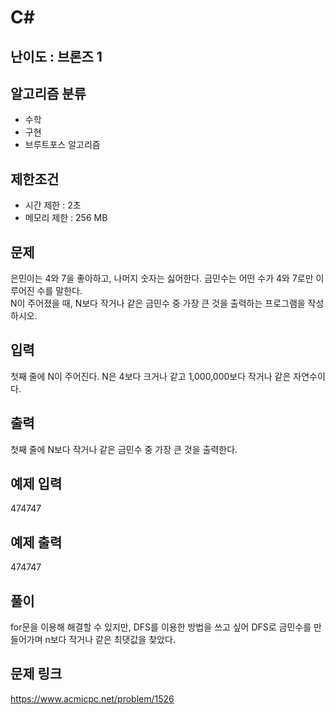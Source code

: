 # C#

## 난이도 : 브론즈 1

## 알고리즘 분류
  - 수학
  - 구현
  - 브루트포스 알고리즘

## 제한조건
  - 시간 제한 : 2초
  - 메모리 제한 : 256 MB

## 문제
은민이는 4와 7을 좋아하고, 나머지 숫자는 싫어한다. 금민수는 어떤 수가 4와 7로만 이루어진 수를 말한다.<br/>
N이 주어졌을 때, N보다 작거나 같은 금민수 중 가장 큰 것을 출력하는 프로그램을 작성하시오.<br/>


## 입력
첫째 줄에 N이 주어진다. N은 4보다 크거나 같고 1,000,000보다 작거나 같은 자연수이다.<br/>


## 출력
첫째 줄에 N보다 작거나 같은 금민수 중 가장 큰 것을 출력한다.<br/>


## 예제 입력
474747<br/>


## 예제 출력
474747<br/>


## 풀이
for문을 이용해 해결할 수 있지만, DFS를 이용한 방법을 쓰고 싶어 DFS로 금민수를 만들어가며 n보다 작거나 같은 최댓값을 찾았다.<br/>


## 문제 링크
https://www.acmicpc.net/problem/1526